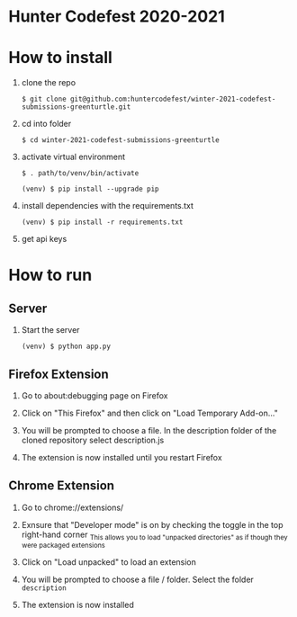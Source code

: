 # Hunter Codefest 2020-2021

# How to install

1. clone the repo 
    ```
    $ git clone git@github.com:huntercodefest/winter-2021-codefest-submissions-greenturtle.git 
    ```

2. cd into folder 

    ```
    $ cd winter-2021-codefest-submissions-greenturtle
    ```

3. activate virtual environment
    ```
    $ . path/to/venv/bin/activate

    (venv) $ pip install --upgrade pip
    ```

4. install dependencies with the requirements.txt 
   ```
   (venv) $ pip install -r requirements.txt
   ```
5. get api keys 

# How to run 

## Server 

1. Start the server 

    ```
   (venv) $ python app.py
    ```

## Firefox Extension 

1. Go to about:debugging page on Firefox

2. Click on "This Firefox" and then click on "Load Temporary Add-on..."

3. You will be prompted to choose a file. In the description folder of the cloned repository select description.js

4. The extension is now installed until you restart Firefox


## Chrome Extension 

1. Go to chrome://extensions/

2. Exnsure that "Developer mode" is on by checking the toggle in the top right-hand corner 
    <sub>This allows you to load "unpacked directories" as if though they were packaged extensions</sub>

3. Click on "Load unpacked" to load an extension 

3. You will be prompted to choose a file / folder. Select the folder `description`

4. The extension is now installed 
